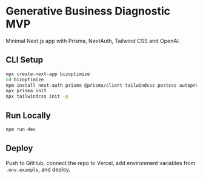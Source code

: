 # Generative Business Diagnostic MVP

Minimal Next.js app with Prisma, NextAuth, Tailwind CSS and OpenAI.

## CLI Setup

```bash
npx create-next-app bizoptimize
cd bizoptimize
npm install next-auth prisma @prisma/client tailwindcss postcss autoprefixer openai
npx prisma init
npx tailwindcss init -p
```

## Run Locally

```bash
npm run dev
```

## Deploy

Push to GitHub, connect the repo to Vercel, add environment variables from `.env.example`, and deploy.
